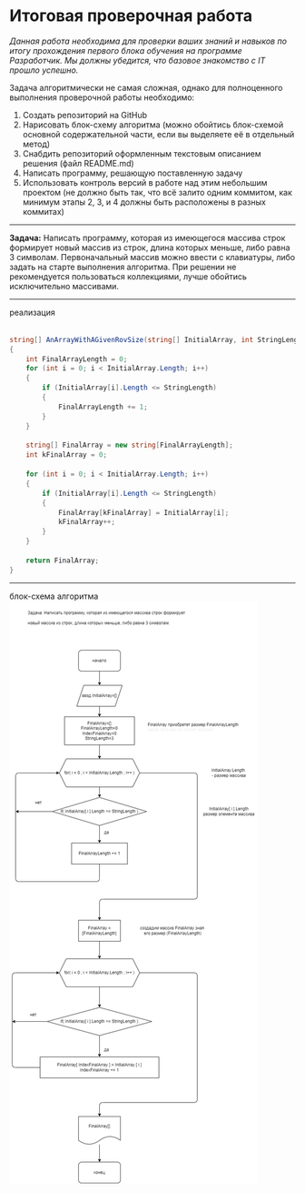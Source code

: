 # Итоговая проверочная работа

*Данная работа необходима для проверки ваших знаний и навыков по итогу прохождения первого блока обучения на программе Разработчик. Мы должны убедится, что базовое знакомство с IT прошло успешно.*

Задача алгоритмически не самая сложная, однако для полноценного выполнения проверочной работы необходимо:

1. Создать репозиторий на GitHub
2. Нарисовать блок-схему алгоритма (можно обойтись блок-схемой основной содержательной части, если вы выделяете её в отдельный метод)
3. Снабдить репозиторий оформленным текстовым описанием решения (файл README.md)
4. Написать программу, решающую поставленную задачу
5. Использовать контроль версий в работе над этим небольшим проектом (не должно быть так, что всё залито одним коммитом, как минимум этапы 2, 3, и 4 должны быть расположены в разных коммитах)

---
 **Задача:** Написать программу, которая из имеющегося массива строк формирует новый массив из строк, длина которых меньше, либо равна 3 символам. Первоначальный массив можно ввести с клавиатуры, либо задать на старте выполнения алгоритма. При решении не рекомендуется пользоваться коллекциями, лучше обойтись исключительно массивами.

---
реализация 

```c#

string[] AnArrayWithAGivenRovSize(string[] InitialArray, int StringLength)
{
    int FinalArrayLength = 0;
    for (int i = 0; i < InitialArray.Length; i++)
    {
        if (InitialArray[i].Length <= StringLength)
        {
            FinalArrayLength += 1;
        }
    }

    string[] FinalArray = new string[FinalArrayLength];
    int kFinalArray = 0;

    for (int i = 0; i < InitialArray.Length; i++)
    {
        if (InitialArray[i].Length <= StringLength)
        {
            FinalArray[kFinalArray] = InitialArray[i];
            kFinalArray++;
        }
    }

    return FinalArray;
}
```
---
блок-схема алгоритма
![блок-схема алгоритма ](task.drawio.png)
